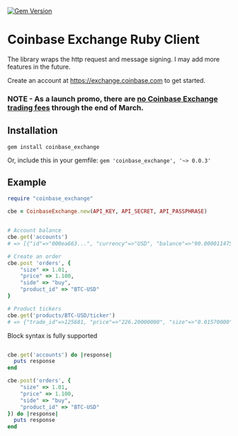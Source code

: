 [![Gem Version](https://badge.fury.io/rb/coinbase_exchange.svg)](http://badge.fury.io/rb/coinbase_exchange)
# Coinbase Exchange Ruby Client
The library wraps the http request and message signing.  I may add more features in the future.

Create an account at https://exchange.coinbase.com to get started.

### NOTE - As a launch promo, there are [no Coinbase Exchange trading fees](http://blog.coinbase.com/post/109202118547/coinbase-launches-first-regulated-bitcoin-exchange) through the end of March.

## Installation
```gem install coinbase_exchange```

Or, include this in your gemfile:
```gem 'coinbase_exchange', '~> 0.0.3'```

## Example
```ruby
require "coinbase_exchange"

cbe = CoinbaseExchange.new(API_KEY, API_SECRET, API_PASSPHRASE)


# Account balance
cbe.get('accounts')
# => [{"id"=>"000ea663...", "currency"=>"USD", "balance"=>"90.0000114750000000", "hold"=>"0.0000000000000000", "available"=>"0.9000114750000000", "profile_id"=>"4409df27..."}, {"id"=>"8bfe", "currency"=>"BTC", "balance"=>"9.4426882700000000", "hold"=>"0.0000000000000000", "available"=>"5.4426882700000000", "profile_id"=>"a8f2d8..."}] 

# Create an order
cbe.post 'orders', {
    "size" => 1.01,
    "price" => 1.100,
    "side" => "buy",
    "product_id" => "BTC-USD"
}

# Product tickers
cbe.get('products/BTC-USD/ticker')
# => {"trade_id"=>125681, "price"=>"226.20000000", "size"=>"0.01570000", "time"=>"2015-02-08T04:46:17.352746Z"}
```

Block syntax is fully supported

```ruby

cbe.get('accounts') do |response|
  puts response
end

cbe.post('orders', {
    "size" => 1.01,
    "price" => 1.100,
    "side" => "buy",
    "product_id" => "BTC-USD"
}) do |response|
  puts response
end

```

